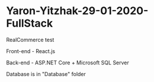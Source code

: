 # Yaron-Yitzhak-29-01-2020-FullStack
RealCommerce test

Front-end - React.js

Back-end - ASP.NET Core + Microsoft SQL Server

Database is in "Database" folder
